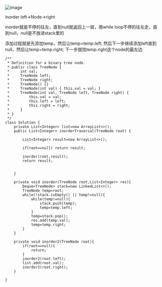 ![image](https://user-images.githubusercontent.com/59748598/150946182-611b3b9a-75ff-48f6-b963-efc2b7276545.png)


inorder left->Node->right

inorder就是不停的往左，直到null就返回上一层，用while loop不停的往左走，直到null，null是不放进stack里的

添加过程就是先添加temp，然后让temp=temp.left;  然后下一步继续添加left直到null，然后让temp=temp.right; 下一步就找temp.right这个node的最左边


```` 
/**
 * Definition for a binary tree node.
 * public class TreeNode {
 *     int val;
 *     TreeNode left;
 *     TreeNode right;
 *     TreeNode() {}
 *     TreeNode(int val) { this.val = val; }
 *     TreeNode(int val, TreeNode left, TreeNode right) {
 *         this.val = val;
 *         this.left = left;
 *         this.right = right;
 *     }
 * }
 */
class Solution {
    private List<Integer> list=new ArrayList<>();
    public List<Integer> inorderTraversal(TreeNode root) {
        
        List<Integer> result=new ArrayList<>();
        
        if(root==null) return result;
        
        inorder(root,result);
        return result;
      
        
    }
    
    private void inorder(TreeNode root,List<Integer> res){
        Deque<TreeNode> stack=new LinkedList<>();
        TreeNode temp=root;
        while(!stack.isEmpty() || temp!=null){
            while(temp!=null){
                stack.push(temp);
                temp=temp.left;
            }
            temp=stack.pop();
            res.add(temp.val);
            temp=temp.right;
        }
    }

    private void inorder2(TreeNode root){
        if(root==null){
            return;
        }        
        inorder2(root.left);
        list.add(root.val);
        inorder2(root.right);        
    }

}
````




